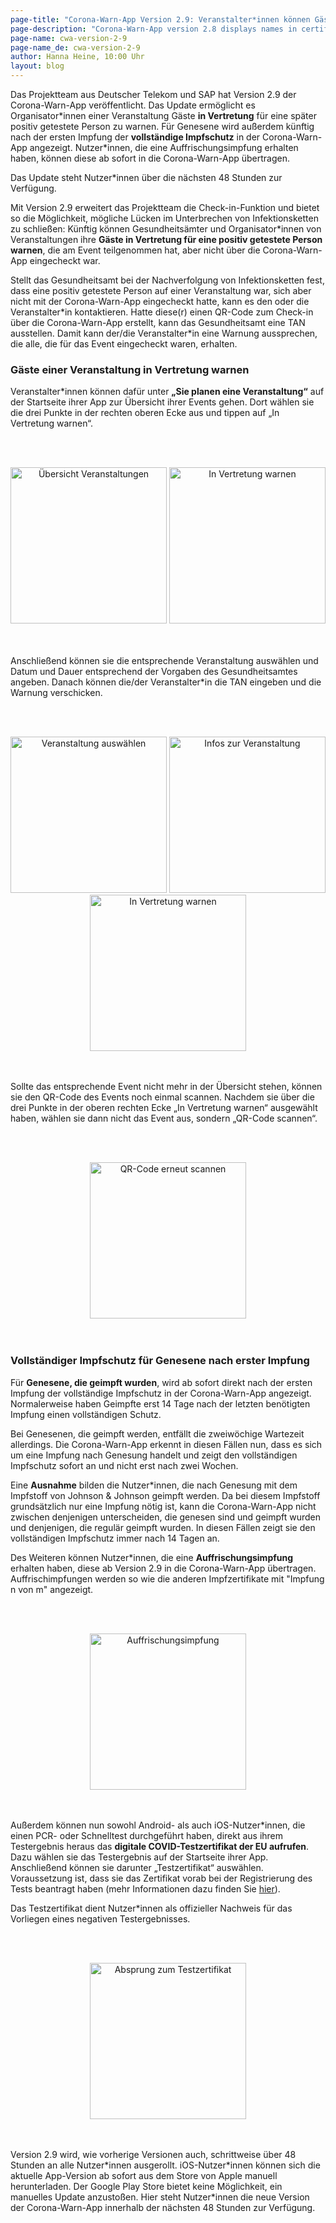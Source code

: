 ```yaml
---
page-title: "Corona-Warn-App Version 2.9: Veranstalter*innen können Gäste im Auftrag des Gesundheitsamtes über die Check-in-Funktion warnen"
page-description: "Corona-Warn-App version 2.8 displays names in certificates in standardized characters"
page-name: cwa-version-2-9
page-name_de: cwa-version-2-9
author: Hanna Heine, 10:00 Uhr 
layout: blog
---
```



Das Projektteam aus Deutscher Telekom und SAP hat Version 2.9 der Corona-Warn-App veröffentlicht. Das Update ermöglicht es Organisator\*innen einer Veranstaltung Gäste **in Vertretung** für eine später positiv getestete Person zu warnen. Für Genesene wird außerdem künftig nach der ersten Impfung der **vollständige Impfschutz** in der Corona-Warn-App angezeigt. Nutzer\*innen, die eine Auffrischungsimpfung erhalten haben, können diese ab sofort in die Corona-Warn-App übertragen. 

Das Update steht Nutzer*innen über die nächsten 48 Stunden zur Verfügung.


<!-- overview -->

Mit Version 2.9 erweitert das Projektteam die Check-in-Funktion und bietet so die Möglichkeit, mögliche Lücken im Unterbrechen von Infektionsketten zu schließen: Künftig können Gesundheitsämter und Organisator\*innen von Veranstaltungen ihre **Gäste in Vertretung für eine positiv getestete Person warnen**, die am Event teilgenommen hat, aber nicht über die Corona-Warn-App eingecheckt war. 

Stellt das Gesundheitsamt bei der Nachverfolgung von Infektionsketten fest, dass eine positiv getestete Person auf einer Veranstaltung war, sich aber nicht mit der Corona-Warn-App eingecheckt hatte, kann es den oder die Veranstalter\*in kontaktieren. Hatte diese(r) einen QR-Code zum Check-in über die Corona-Warn-App erstellt, kann das Gesundheitsamt eine TAN ausstellen. Damit kann der/die Veranstalter*in eine Warnung aussprechen, die alle, die für das Event eingecheckt waren, erhalten. 

### Gäste einer Veranstaltung in Vertretung warnen

Veranstalter*innen können dafür unter **„Sie planen eine Veranstaltung“** auf der Startseite ihrer App zur Übersicht ihrer Events gehen. Dort wählen sie die drei Punkte in der rechten oberen Ecke aus und tippen auf „In Vertretung warnen“. 

<br></br>
<center> 
<img src="./warnen(1).png" title="Übersicht Veranstaltungen" style="align: center" width=250> 
<img src="./warnen(2).png" title="In Vertretung warnen" style="align: center" width=250>
</center>
<br></br>

Anschließend können sie die entsprechende Veranstaltung auswählen und  Datum und Dauer entsprechend der Vorgaben des Gesundheitsamtes angeben. Danach können die/der Veranstalter\*in die TAN eingeben und die Warnung verschicken. 

<br></br>
<center> 
<img src="./warnen(3)_v2.png" title="Veranstaltung auswählen" style="align: center" width=250> 
<img src="./warnen(4)_v2.png" title="Infos zur Veranstaltung" style="align: center" width=250> 
<img src="./warnen(5)_v2.png" title="In Vertretung warnen" style="align: center" width=250> 
</center>
<br></br>

Sollte das entsprechende Event nicht mehr in der Übersicht stehen, können sie den QR-Code des Events noch einmal scannen. Nachdem sie über die drei Punkte in der oberen rechten Ecke „In Vertretung warnen“ ausgewählt haben, wählen sie dann nicht das Event aus, sondern „QR-Code scannen“.

<br></br>
<center> 
<img src="./warnen-qr-code.png" title="QR-Code erneut scannen" style="align: center" width=250> 
</center>
<br></br>

### Vollständiger Impfschutz für Genesene nach erster Impfung

Für **Genesene, die geimpft wurden**, wird ab sofort direkt nach der ersten Impfung der vollständige Impfschutz in der Corona-Warn-App angezeigt. Normalerweise haben Geimpfte erst 14 Tage nach der letzten benötigten Impfung einen vollständigen Schutz.

Bei Genesenen, die geimpft werden, entfällt die zweiwöchige Wartezeit allerdings. Die Corona-Warn-App erkennt in diesen Fällen nun, dass es sich um eine Impfung nach Genesung handelt und zeigt den vollständigen Impfschutz sofort an und nicht erst nach zwei Wochen.  

Eine **Ausnahme** bilden die Nutzer\*innen, die nach Genesung mit dem Impfstoff von Johnson & Johnson geimpft werden. Da bei diesem Impfstoff grundsätzlich nur eine Impfung nötig ist, kann die Corona-Warn-App nicht zwischen denjenigen unterscheiden, die genesen sind und geimpft wurden und denjenigen, die regulär geimpft wurden. In diesen Fällen zeigt sie den vollständigen Impfschutz immer nach 14 Tagen an. 

Des Weiteren können Nutzer\*innen, die eine **Auffrischungsimpfung** erhalten haben, diese ab Version 2.9 in die Corona-Warn-App übertragen. Auffrischimpfungen werden so wie die anderen Impfzertifikate mit "Impfung n von m" angezeigt. 

<br></br>
<center> <img src="./booster-impfung_v2.png" title="Auffrischungsimpfung" style="align: center" width=250> </center>
<br></br>

Außerdem können nun sowohl Android- als auch iOS-Nutzer\*innen, die einen PCR- oder Schnelltest durchgeführt haben, direkt aus ihrem Testergebnis heraus das **digitale COVID-Testzertifikat der EU aufrufen**. Dazu wählen sie das Testergebnis auf der Startseite ihrer App. Anschließend können sie darunter „Testzertifikat“ auswählen. Voraussetzung ist, dass sie das Zertifikat vorab bei der Registrierung des Tests beantragt haben (mehr Informationen dazu finden Sie [hier](/de/blog/2021-06-24-cwa-version-2-4/)).

Das Testzertifikat dient Nutzer\*innen als offizieller Nachweis für das Vorliegen eines negativen Testergebnisses. 

<br></br>
<center> <img src="./testzertifikat-de.png" title="Absprung zum Testzertifikat" style="align: center" width=250> </center>
<br></br>

Version 2.9 wird, wie vorherige Versionen auch, schrittweise über 48 Stunden an alle Nutzer\*innen ausgerollt. iOS-Nutzer\*innen können sich die aktuelle App-Version ab sofort aus dem Store von Apple manuell herunterladen. Der Google Play Store bietet keine Möglichkeit, ein manuelles Update anzustoßen. Hier steht Nutzer\*innen die neue Version der Corona-Warn-App innerhalb der nächsten 48 Stunden zur Verfügung.
